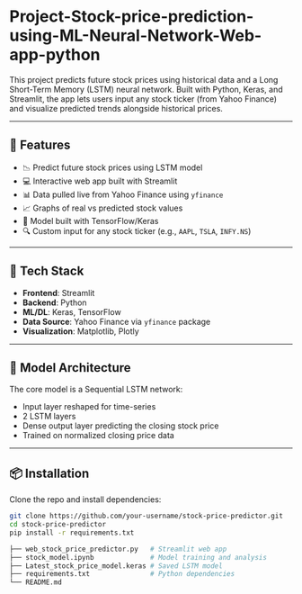 # Project-Stock-price-prediction-using-ML-Neural-Network-Web-app-python

This project predicts future stock prices using historical data and a Long Short-Term Memory (LSTM) neural network. Built with Python, Keras, and Streamlit, the app lets users input any stock ticker (from Yahoo Finance) and visualize predicted trends alongside historical prices.

---

## 🔧 Features

- 📉 Predict future stock prices using LSTM model
- 💻 Interactive web app built with Streamlit
- 📊 Data pulled live from Yahoo Finance using `yfinance`
- 📈 Graphs of real vs predicted stock values
- 🧠 Model built with TensorFlow/Keras
- 🔍 Custom input for any stock ticker (e.g., `AAPL`, `TSLA`, `INFY.NS`)

---

## 🚀 Tech Stack

- **Frontend**: Streamlit
- **Backend**: Python
- **ML/DL**: Keras, TensorFlow
- **Data Source**: Yahoo Finance via `yfinance` package
- **Visualization**: Matplotlib, Plotly

---

## 🧠 Model Architecture

The core model is a Sequential LSTM network:
- Input layer reshaped for time-series
- 2 LSTM layers
- Dense output layer predicting the closing stock price
- Trained on normalized closing price data

---

## 📦 Installation

Clone the repo and install dependencies:

```bash
git clone https://github.com/your-username/stock-price-predictor.git
cd stock-price-predictor
pip install -r requirements.txt

├── web_stock_price_predictor.py   # Streamlit web app
├── stock_model.ipynb              # Model training and analysis
├── Latest_stock_price_model.keras # Saved LSTM model
├── requirements.txt               # Python dependencies
└── README.md

